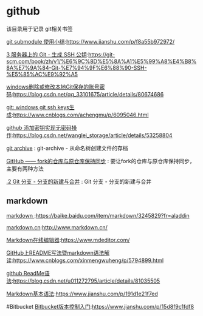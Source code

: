 # github
该目录用于记录 git相关书签

[git submodule 使用小结](https://www.jianshu.com/p/f8a55b972972/):https://www.jianshu.com/p/f8a55b972972/

[3 服务器上的 Git - 生成 SSH 公钥](https://git-scm.com/book/zh/v1/%E6%9C%8D%E5%8A%A1%E5%99%A8%E4%B8%8A%E7%9A%84-Git-%E7%94%9F%E6%88%90-SSH-%E5%85%AC%E9%92%A5):https://git-scm.com/book/zh/v1/%E6%9C%8D%E5%8A%A1%E5%99%A8%E4%B8%8A%E7%9A%84-Git-%E7%94%9F%E6%88%90-SSH-%E5%85%AC%E9%92%A5 

[windows删除或修改本地Git保存的账号密码](https://blog.csdn.net/qq_33101675/article/details/80674686):https://blog.csdn.net/qq_33101675/article/details/80674686

[git: windows git ssh keys生成](https://www.cnblogs.com/achengmu/p/6095046.html):https://www.cnblogs.com/achengmu/p/6095046.html

[github 添加密钥实现无密码操作](https://blog.csdn.net/wanglei_storage/article/details/53258804):https://blog.csdn.net/wanglei_storage/article/details/53258804

[git archive](https://cloud.tencent.com/developer/section/1138638) : git-archive - 从命名树创建文件的存档 

[GitHub —— fork的仓库与原仓库保持同步](https://blog.csdn.net/starter_____/article/details/79321962) : 要让fork的仓库与原仓库保持同步，主要有两种方法 

[.2 Git 分支 - 分支的新建与合并](https://git-scm.com/book/zh/v1/Git-%E5%88%86%E6%94%AF-%E5%88%86%E6%94%AF%E7%9A%84%E6%96%B0%E5%BB%BA%E4%B8%8E%E5%90%88%E5%B9%B6) : Git 分支 - 分支的新建与合并

## markdown
[markdown ](https://baike.baidu.com/item/markdown/3245829?fr=aladdin):https://baike.baidu.com/item/markdown/3245829?fr=aladdin

[markdown.cn](http://www.markdown.cn/):http://www.markdown.cn/

[Markdown在线编辑器](https://www.mdeditor.com/):https://www.mdeditor.com/

[GitHub上README写法暨markdown语法解读](https://www.cnblogs.com/xinmengwuheng/p/5794899.html):https://www.cnblogs.com/xinmengwuheng/p/5794899.html

[github ReadMe语法](https://blog.csdn.net/u011272795/article/details/81035505):https://blog.csdn.net/u011272795/article/details/81035505

[Markdown基本语法](https://www.jianshu.com/p/191d1e21f7ed):https://www.jianshu.com/p/191d1e21f7ed

#Bitbucket
[Bitbucket版本控制入门](https://www.jianshu.com/p/15d8f9c1fdf8):https://www.jianshu.com/p/15d8f9c1fdf8



